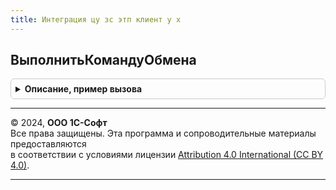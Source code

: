 ```yaml
---
title: Интеграция цу зс этп клиент у х
---
```



## ВыполнитьКомандуОбмена
<details style="margin: 1em 0; padding: 0.5em; border: 1px solid #ccc; border-radius: 6px;">

<summary style="font-weight: bold; cursor: pointer;">Описание, пример вызова</summary>

```bsl
// В регистр сведений ЖурналОбменаСЭТП делается запись об обмене.
// Параметры:
//	КомандаОбмена - Строка, наименование команды обмена.
//	ЭТП - СправочникСсылка.ЭлектронныеТорговыеПлощадки.
//  ОбъектВыгрузки - Документ.ПрограммаЗакупки. Данные для отправки.
//	ПараметрыПодключенияКЭТП - Структура. Состав полей соответствует значению возвращаемому функцией  ШаблонОписанияПараметровПодключенияКЭТП().
//		Можно получить функцией ПолучитьПараметрыПодключенияКЭТП(ЭТП, Сотрудник).
//	ПоляОписанияТранзакции - Структура. Состав полей соответствует значению возвращаемому функцией ШаблонОписанияТранзакцииОбмена().
//		Поля, обязательные к заполнению: Статус, Сотрудник.
//	ОписаниеОповещенияОбОкончанииОбмена - ОписаниеОповещения - процедура, которая будет вызвана по окончании обмена или при возникновении ошибки.
//		В качестве результата возвращается значение ОписаниеОбмена типа Структура с полями соответствующими аргументам данной функции,
//		и добавлением полей:
//			- ИмяОбработки - Строка - полное имя вызванной формы обработки (если используется клиентский вызов);
//			- флТранзакцияЗавершиласьУспешно - Булево. Истина - обмен прошел успешно. Ложь - возникли ошибки обмена.
//				Описание ошибки см. ПоляОписанияТранзакции.ТекстОшибки, ПоляОписанияТранзакции.ОшибкаОбменаСЭТП.
//      Реквизит "ДополнительныеПараметры" всегда Неопределено.
Процедура ВыполнитьКомандуОбмена( Экспорт
```

Пример вызова
```bsl
ИнтеграцияЦУЗсЭТПКлиентУХ.ВыполнитьКомандуОбмена();
```
</details>

---

© 2024, **ООО 1С-Софт**  
Все права защищены. Эта программа и сопроводительные материалы предоставляются  
в соответствии с условиями лицензии [Attribution 4.0 International (CC BY 4.0)](https://creativecommons.org/licenses/by/4.0/legalcode).

---
